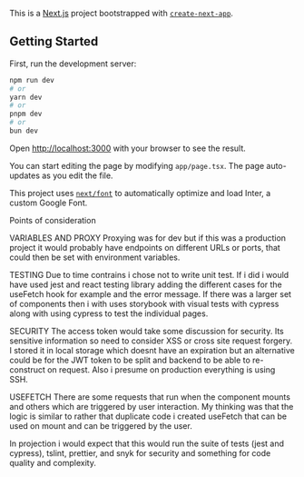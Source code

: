 This is a [Next.js](https://nextjs.org/) project bootstrapped with [`create-next-app`](https://github.com/vercel/next.js/tree/canary/packages/create-next-app).

## Getting Started

First, run the development server:

```bash
npm run dev
# or
yarn dev
# or
pnpm dev
# or
bun dev
```

Open [http://localhost:3000](http://localhost:3000) with your browser to see the result.

You can start editing the page by modifying `app/page.tsx`. The page auto-updates as you edit the file.

This project uses [`next/font`](https://nextjs.org/docs/basic-features/font-optimization) to automatically optimize and load Inter, a custom Google Font.

Points of consideration

VARIABLES AND PROXY
Proxying was for dev but if this was a production project it would probably have endpoints on different URLs or ports, that could then be set with environment variables.

TESTING
Due to time contrains i chose not to write unit test. If i did i would have used jest and react testing library adding the different cases for the useFetch hook for example and the error message. If there was a larger set of components then i with uses storybook with visual tests with cypress along with using cypress to test the individual pages.

SECURITY
The access token would take some discussion for security. Its sensitive information so need to consider XSS or cross site request forgery. I stored it in local storage which doesnt have an expiration but an alternative could be for the JWT token to be split and backend to be able to re-construct on request. Also i presume on production everything is using SSH.

USEFETCH
 There are some requests that run when the component mounts and others which are triggered by user interaction. My thinking was that the logic is similar to rather that duplicate code i created useFetch that can be used on mount and can be triggered by the user.

 In projection i would expect that this would run the suite of tests (jest and cypress), tslint, prettier, and snyk for security and something for code quality and complexity.
 